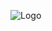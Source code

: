
![Logo](https://sun9-77.userapi.com/impg/3a-NmBeYUhyvMqSbwI8nIhADh81LwWAyIOUtOQ/Wk70Cd4ciFk.jpg?size=1620x2160&quality=95&sign=1f0fbcd0c0ec05e01f36c7f7f2ba8d08&type=album)

